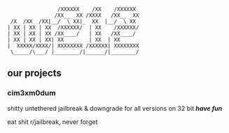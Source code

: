 ```
                /XXXXXX    /XX    /XXXXXX 
               /XX__  XX /XXXX   /XX__  XX
 /X  /XX  /XX|__/  \ XX|_  XX  |__/  \ XX
| XX | XX | XX  /XXXXXX/  | XX    /XXXXXX/
| XX | XX | XX /XX____/   | XX   /XX____/ 
| XX | XX | XX| XX        | XX  | XX      
|  XXXXX/XXXX/| XXXXXXXX /XXXXXX| XXXXXXXX
 \_____/\___/ |________/|______/|________/                                          
```                                     

## our projects
### cim3xm0dum
shitty untethered jailbreak & downgrade for all versions on 32 bit ***have fun***

eat shit r/jailbreak, never forget
